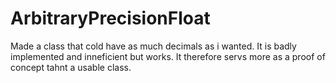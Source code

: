 # ArbitraryPrecisionFloat
Made a class that cold have as much decimals as i wanted.
It is badly implemented and inneficient but works.
It therefore servs more as a proof of concept tahnt a usable class.
